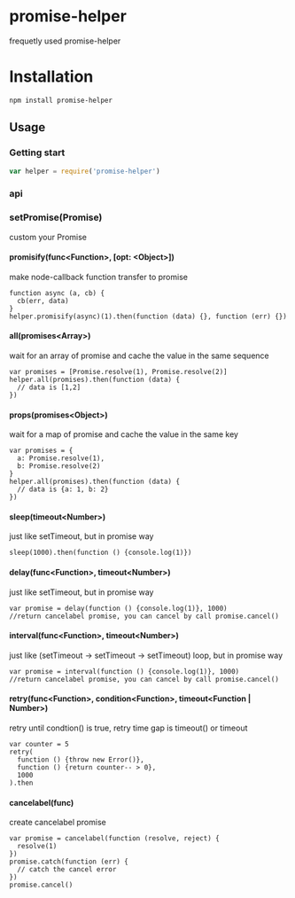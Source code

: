 # promise-helper 

frequetly used promise-helper

# Installation

`npm install promise-helper`

## Usage

### Getting start

```javascript
var helper = require('promise-helper')
```

### api

### setPromise(Promise<Function>)

custom your Promise

#### promisify(func\<Function>, [opt: \<Object>])

make node-callback function transfer to promise

```
function async (a, cb) {
  cb(err, data)
}
helper.promisify(async)(1).then(function (data) {}, function (err) {})
```
#### all(promises\<Array>)

wait for an array of promise and cache the value in the same sequence

```
var promises = [Promise.resolve(1), Promise.resolve(2)]
helper.all(promises).then(function (data) {
  // data is [1,2]
})
```

#### props(promises\<Object>)

wait for a map of promise and cache the value in the same key

```
var promises = {
  a: Promise.resolve(1), 
  b: Promise.resolve(2)
}
helper.all(promises).then(function (data) {
  // data is {a: 1, b: 2}
})
```

#### sleep(timeout\<Number>)

just like setTimeout, but in promise way

```
sleep(1000).then(function () {console.log(1)})
```

#### delay(func\<Function>, timeout\<Number>)

just like setTimeout, but in promise way

```
var promise = delay(function () {console.log(1)}, 1000) 
//return cancelabel promise, you can cancel by call promise.cancel()
```

#### interval(func\<Function>, timeout\<Number>)

just like (setTimeout -> setTimeout -> setTimeout) loop, but in promise way

```
var promise = interval(function () {console.log(1)}, 1000)
//return cancelabel promise, you can cancel by call promise.cancel()
```

#### retry(func\<Function>, condition\<Function>, timeout\<Function | Number>)

retry until condtion() is true, retry time gap is timeout() or timeout

```
var counter = 5
retry(
  function () {throw new Error()},
  function () {return counter-- > 0}, 
  1000
).then
```

#### cancelabel(func)
create cancelabel promise

```
var promise = cancelabel(function (resolve, reject) {
  resolve(1)
})
promise.catch(function (err) {
  // catch the cancel error
})
promise.cancel()
```

